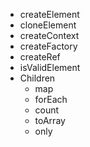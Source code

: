- createElement
- cloneElement
- createContext
- createFactory
- createRef
- isValidElement
- Children
  - map
  - forEach
  - count
  - toArray
  - only